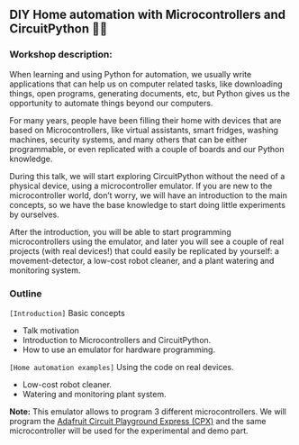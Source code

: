 ## DIY Home automation with Microcontrollers and CircuitPython 🐍🤖


### Workshop description:

When learning and using Python for automation, we usually write applications
that can help us on computer related tasks, like downloading things,
open programs, generating documents, etc, but Python gives us the opportunity
to automate things beyond our computers.

For many years, people have been filling their home with devices that are
based on Microcontrollers, like virtual assistants, smart fridges,
washing machines, security systems, and many others that can be either
programmable, or even replicated with a couple of boards and our Python
knowledge.

During this talk, we will start exploring CircuitPython without the need of a physical device, using a microcontroller emulator. If you are new to the microcontroller world, don’t worry, we will have an introduction to the main concepts, so we have the base knowledge to start doing little experiments by ourselves.


After the introduction, you will be able to start programming microcontrollers
using the emulator, and later you will see a couple of real projects
(with real devices!) that could easily be replicated by yourself:
a movement-detector, a low-cost robot cleaner, and a plant watering and
monitoring system.

### Outline

`[Introduction]` Basic concepts
- Talk motivation
- Introduction to Microcontrollers and CircuitPython. 
- How to use an emulator for hardware programming.

`[Home automation examples]` Using the code on real devices.

- Low-cost robot cleaner.
- Watering and monitoring plant system.


**Note:** This emulator allows to program 3 different microcontrollers. 
We will program the [Adafruit Circuit Playground Express (CPX)](https://learn.adafruit.com/adafruit-circuit-playground-express/overview)
and the same microcontroller will be used for the experimental and demo part.
